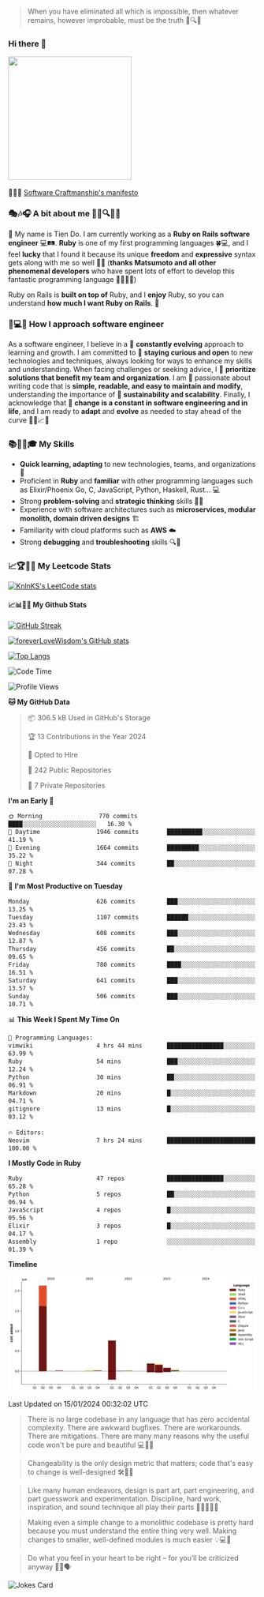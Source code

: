 > When you have eliminated all which is impossible, then whatever remains, however improbable, must be the truth 🤔🔍💡
### Hi there 👋

<!--
**foreverLoveWisdom/foreverLoveWisdom** is a ✨ _special_ ✨ repository because its `README.md` (this file) appears on your GitHub profile.

Here are some ideas to get you started:

- 🔭 I’m currently working on ...
- 🌱 I’m currently learning ...
- 👯 I’m looking to collaborate on ...
- 🤔 I’m looking for help with ...
- 💬 Ask me about ...
- 📫 How to reach me: ...
- 😄 Pronouns: ...
- ⚡ Fun fact: ...
-->

<img src="https://codecondo.com/wp-content/uploads/2017/09/railslogo.png" width="250" height="250">

 📜🔨🌟 [Software Craftmanship's manifesto](http://manifesto.softwarecraftsmanship.org/)

### 🎭🎶🎧 A bit about me 🕵️‍♀️🔍🕵️‍♂️
👋 My name is Tien Do. I am currently working as a **Ruby on Rails software engineer** 💻🛤️. **Ruby** is one of my first programming languages 🍀💻, and I feel **lucky** that I found it because its unique **freedom** and **expressive** syntax gets along with me so well 🤗💬 (**thanks Matsumoto and all other phenomenal developers** who have spent lots of effort to develop this fantastic programming language 🙏👨‍💻🌟)

Ruby on Rails is **built on top of** Ruby, and I **enjoy** Ruby, so you can understand **how much I want Ruby on Rails**. 🤩

### 🤔💻🔨 How I approach software engineer
As a software engineer, I believe in a 🔄 **constantly evolving** approach to learning and growth. I am committed to 🤔 **staying curious and open** to new technologies and techniques, always looking for ways to enhance my skills and understanding. When facing challenges or seeking advice, I 👥  **prioritize solutions that benefit my team and organization**. I am 🎉 passionate about writing code that is **simple, readable, and easy to maintain and modify**, understanding the importance of 🌱 **sustainability and scalability**. Finally, I acknowledge that 🌊 **change is a constant in software engineering and in life**, and I am ready to **adapt** and **evolve** as needed to stay ahead of the curve 🏃‍♂️📈🔄

### 📚🧑‍💻🎓 My Skills
- **Quick learning, adapting** to new technologies, teams, and organizations 🚀
- Proficient in **Ruby** and **familiar** with other programming languages such as Elixir/Phoenix Go, C, JavaScript, Python, Haskell, Rust... 💻
- Strong **problem-solving** and **strategic thinking** skills 🤔💡
- Experience with software architectures such as **microservices, modular monolith, domain driven designs** 🏗️
- Familiarity with cloud platforms such as **AWS** ☁️ 
- Strong **debugging** and **troubleshooting** skills 🔍🐞


### 📈🏆🧑‍💻 My Leetcode Stats
[![KnlnKS's LeetCode stats](https://leetcode-stats-six.vercel.app/?username=foreverLoveWisdom&theme=dark)](https://github.com/KnlnKS/leetcode-stats)

#### 📈📊👨‍💻  My Github Stats

[![GitHub Streak](https://github-readme-streak-stats.herokuapp.com/?user=foreverLoveWisdom&theme=dracula)](https://git.io/streak-stats)
&nbsp;
&nbsp;

[![foreverLoveWisdom's GitHub stats](https://github-readme-stats.vercel.app/api?username=foreverLoveWisdom&show_icons=true&theme=react&count_private=true)](https://github.com/anuraghazra/github-readme-stats)

[![Top Langs](https://github-readme-stats.vercel.app/api/top-langs/?username=foreverLoveWisdom&show_icons=true&theme=vue-dark)](https://github.com/anuraghazra/github-readme-stats)

<!--START_SECTION:waka-->
![Code Time](http://img.shields.io/badge/Code%20Time-2%2C640%20hrs%2046%20mins-blue)

![Profile Views](http://img.shields.io/badge/Profile%20Views-0-blue)

**🐱 My GitHub Data** 

> 📦 306.5 kB Used in GitHub's Storage 
 > 
> 🏆 13 Contributions in the Year 2024
 > 
> 💼 Opted to Hire
 > 
> 📜 242 Public Repositories 
 > 
> 🔑 7 Private Repositories 
 > 
**I'm an Early 🐤** 

```text
🌞 Morning                770 commits         ████░░░░░░░░░░░░░░░░░░░░░   16.30 % 
🌆 Daytime                1946 commits        ██████████░░░░░░░░░░░░░░░   41.19 % 
🌃 Evening                1664 commits        █████████░░░░░░░░░░░░░░░░   35.22 % 
🌙 Night                  344 commits         ██░░░░░░░░░░░░░░░░░░░░░░░   07.28 % 
```
📅 **I'm Most Productive on Tuesday** 

```text
Monday                   626 commits         ███░░░░░░░░░░░░░░░░░░░░░░   13.25 % 
Tuesday                  1107 commits        ██████░░░░░░░░░░░░░░░░░░░   23.43 % 
Wednesday                608 commits         ███░░░░░░░░░░░░░░░░░░░░░░   12.87 % 
Thursday                 456 commits         ██░░░░░░░░░░░░░░░░░░░░░░░   09.65 % 
Friday                   780 commits         ████░░░░░░░░░░░░░░░░░░░░░   16.51 % 
Saturday                 641 commits         ███░░░░░░░░░░░░░░░░░░░░░░   13.57 % 
Sunday                   506 commits         ███░░░░░░░░░░░░░░░░░░░░░░   10.71 % 
```


📊 **This Week I Spent My Time On** 

```text
💬 Programming Languages: 
vimwiki                  4 hrs 44 mins       ████████████████░░░░░░░░░   63.99 % 
Ruby                     54 mins             ███░░░░░░░░░░░░░░░░░░░░░░   12.24 % 
Python                   30 mins             ██░░░░░░░░░░░░░░░░░░░░░░░   06.91 % 
Markdown                 20 mins             █░░░░░░░░░░░░░░░░░░░░░░░░   04.71 % 
gitignore                13 mins             █░░░░░░░░░░░░░░░░░░░░░░░░   03.12 % 

🔥 Editors: 
Neovim                   7 hrs 24 mins       █████████████████████████   100.00 % 
```

**I Mostly Code in Ruby** 

```text
Ruby                     47 repos            ████████████████░░░░░░░░░   65.28 % 
Python                   5 repos             ██░░░░░░░░░░░░░░░░░░░░░░░   06.94 % 
JavaScript               4 repos             █░░░░░░░░░░░░░░░░░░░░░░░░   05.56 % 
Elixir                   3 repos             █░░░░░░░░░░░░░░░░░░░░░░░░   04.17 % 
Assembly                 1 repo              ░░░░░░░░░░░░░░░░░░░░░░░░░   01.39 % 
```



**Timeline**

![Lines of Code chart](https://raw.githubusercontent.com/foreverLoveWisdom/foreverLoveWisdom/main/assets/bar_graph.png)


 Last Updated on 15/01/2024 00:32:02 UTC
<!--END_SECTION:waka-->


> There is no large codebase in any language that has zero accidental complexity. There are awkward bugfixes. There are workarounds. There are mitigations.
> There are many many reasons why the useful code won't be pure and beautiful 💻🐞🤔

> Changeability is the only design metric that matters; code that's easy to change is well-designed 🛠️🔄🎨

> Like many human endeavors, design is part art, part engineering, and part guesswork and experimentation. Discipline, hard work, inspiration, and sound technique all play their parts 🎨🧑‍💻🔬🧪

> Mak­ing even a sim­ple change to a mono­lith­ic code­base is pret­ty hard because you must under­stand the entire thing very well. Mak­ing changes to small­er, well-defined mod­ules is much easier 💡💻🤔
 
 > Do what you feel in your heart to be right – for you’ll be criticized anyway 💖🙏🗣️ 
 
![Jokes Card](https://readme-jokes.vercel.app/api)
